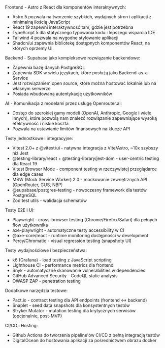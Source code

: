 Frontend - Astro z React dla komponentów interaktywnych:

- Astro 5 pozwala na tworzenie szybkich, wydajnych stron i aplikacji z minimalną ilością JavaScript
- React 19 zapewni interaktywność tam, gdzie jest potrzebna
- TypeScript 5 dla statycznego typowania kodu i lepszego wsparcia IDE
- Tailwind 4 pozwala na wygodne stylowanie aplikacji
- Shadcn/ui zapewnia bibliotekę dostępnych komponentów React, na których oprzemy UI

Backend - Supabase jako kompleksowe rozwiązanie backendowe:

- Zapewnia bazę danych PostgreSQL
- Zapewnia SDK w wielu językach, które posłużą jako Backend-as-a-Service
- Jest rozwiązaniem open source, które można hostować lokalnie lub na własnym serwerze
- Posiada wbudowaną autentykację użytkowników

AI - Komunikacja z modelami przez usługę Openrouter.ai:

- Dostęp do szerokiej gamy modeli (OpenAI, Anthropic, Google i wiele innych), które pozwolą nam znaleźć rozwiązanie zapewniające wysoką efektywność i niskie koszta
- Pozwala na ustawianie limitów finansowych na klucze API

Testy jednostkowe i integracyjne:

- Vitest 2.0+ z @vitest/ui - natywna integracja z Vite/Astro, ~10x szybszy niż Jest
- @testing-library/react + @testing-library/jest-dom - user-centric testing dla React 19
- Vitest Browser Mode - component testing w rzeczywistej przeglądarce dla edge cases
- MSW (Mock Service Worker) 2.0 - mockowanie zewnętrznych API (OpenRouter, GUS, NBP)
- @supabase/postgres-testing - nowoczesny framework dla testów PostgreSQL
- Zod test utils - walidacja schematów

Testy E2E i UI:

- Playwright - cross-browser testing (Chrome/Firefox/Safari) dla pełnych flow użytkownika
- axe-playwright - automatyczne testy accessibility w CI
- @axe-core/react - runtime monitoring dostępności w development
- Percy/Chromatic - visual regression testing (snapshoty UI)

Testy wydajnościowe i bezpieczeństwa:

- k6 (Grafana) - load testing z JavaScript scripting
- Lighthouse CI - performance metrics dla frontend
- Snyk - automatyczne skanowanie vulnerabilities w dependencies
- GitHub Advanced Security - CodeQL static analysis
- OWASP ZAP - penetration testing

Dodatkowe narzędzia testowe:

- Pact.io - contract testing dla API endpoints (frontend ↔ backend)
- Snaplet - seed data snapshots dla konsystentnych testów
- Stryker Mutator - mutation testing dla krytycznych serwisów (opcjonalnie, post-MVP)

CI/CD i Hosting:

- Github Actions do tworzenia pipeline'ów CI/CD z pełną integracją testów
- DigitalOcean do hostowania aplikacji za pośrednictwem obrazu docker

